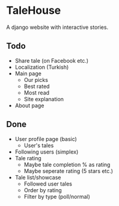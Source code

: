 TaleHouse
=========

A django website with interactive stories.

Todo
----
* Share tale (on Facebook etc.)
* Localization (Turkish)
* Main page
    * Our picks
    * Best rated
    * Most read
    * Site explanation
* About page

Done
----
* User profile page (basic)
    * User's tales
* Following users (simplex)
* Tale rating
    * Maybe tale completion % as rating
    * Maybe seperate rating (5 stars etc.)
* Tale list/showcase
    * Followed user tales
    * Order by rating
    * Filter by type (poll/normal)
